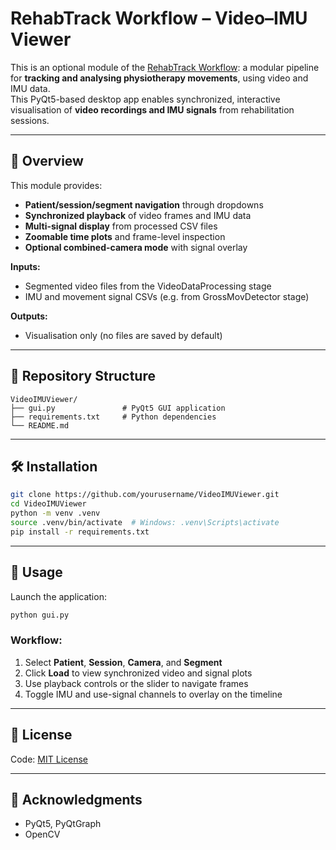 # RehabTrack Workflow – Video–IMU Viewer

This is an optional module of the [RehabTrack Workflow](https://github.com/lrlcardoso/RehabTrack_Workflow): a modular pipeline for **tracking and analysing physiotherapy movements**, using video and IMU data.  
This PyQt5-based desktop app enables synchronized, interactive visualisation of **video recordings and IMU signals** from rehabilitation sessions.

---

## 📌 Overview

This module provides:
- **Patient/session/segment navigation** through dropdowns
- **Synchronized playback** of video frames and IMU data
- **Multi-signal display** from processed CSV files
- **Zoomable time plots** and frame-level inspection
- **Optional combined-camera mode** with signal overlay

**Inputs:**
- Segmented video files from the VideoDataProcessing stage
- IMU and movement signal CSVs (e.g. from GrossMovDetector stage)

**Outputs:**
- Visualisation only (no files are saved by default)

---

## 📂 Repository Structure

```
VideoIMUViewer/
├── gui.py               # PyQt5 GUI application
├── requirements.txt     # Python dependencies
└── README.md
```

---

## 🛠 Installation

```bash
git clone https://github.com/yourusername/VideoIMUViewer.git
cd VideoIMUViewer
python -m venv .venv
source .venv/bin/activate  # Windows: .venv\Scripts\activate
pip install -r requirements.txt
```

---

## 🚀 Usage

Launch the application:
```bash
python gui.py
```

### Workflow:
1. Select **Patient**, **Session**, **Camera**, and **Segment**
2. Click **Load** to view synchronized video and signal plots
3. Use playback controls or the slider to navigate frames
4. Toggle IMU and use-signal channels to overlay on the timeline

---

## 📝 License

Code: [MIT License](LICENSE)  

---

## 🤝 Acknowledgments

- PyQt5, PyQtGraph  
- OpenCV
